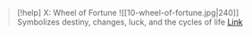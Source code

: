 > [!help]  X: Wheel of Fortune
> ![[10-wheel-of-fortune.jpg|240]]
> Symbolizes destiny, changes, luck, and the cycles of life
> [Link](https://www.dailytarotdraw.com/wheel-of-fortune)